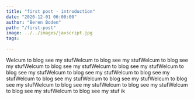 ```yaml
---
title: "first post - introduction"
date: "2020-12-01 06:00:00"
author: "Beren Boden"
path: "/first-post"
image: ../../images/javscript.jpg
tags: 

---
```


Welcum to blog see my stufWelcum to blog see my stufWelcum to blog see my stufWelcum to blog see my stufWelcum to blog see my stufWelcum to blog see my stufWelcum to blog see my stufWelcum to blog see my stufWelcum to blog see my stufWelcum to blog see my stufWelcum to blog see my stufWelcum to blog see my stufWelcum to blog see my stufWelcum to blog see my stufWelcum to blog see my stuf
ik 